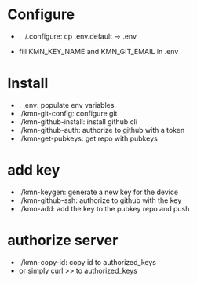 # Configure
- . ./.configure: cp .env.default -> .env


- fill KMN_KEY_NAME and KMN_GIT_EMAIL in .env

# Install
- . .env: populate env variables
- ./kmn-git-config: configure git
- ./kmn-github-install: install github cli
- ./kmn-github-auth: authorize to github with a token
- ./kmn-get-pubkeys: get repo with pubkeys

# add key
- ./kmn-keygen: generate a new key for the device
- ./kmn-github-ssh: authorize to github with the key
- ./kmn-add: add the key to the pubkey repo and push

# authorize server
- ./kmn-copy-id: copy id to authorized_keys
- or simply curl >> to authorized_keys
